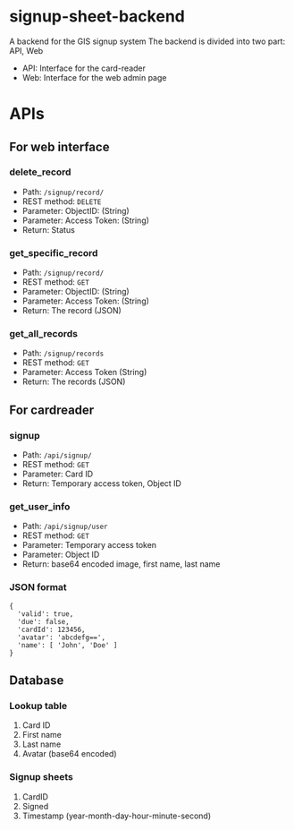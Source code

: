 # signup-sheet-backend
A backend for the GIS signup system
The backend is divided into two part: API, Web
* API: Interface for the card-reader
* Web: Interface for the web admin page


# APIs
## For web interface
### delete_record
* Path: `/signup/record/`
* REST method: `DELETE`
* Parameter: ObjectID: (String)
* Parameter: Access Token: (String)
* Return: Status

### get_specific_record
* Path: `/signup/record/`
* REST method: `GET`
* Parameter: ObjectID: (String)
* Parameter: Access Token: (String)
* Return: The record (JSON)

### get_all_records
* Path: `/signup/records`
* REST method: `GET`
* Parameter: Access Token (String)
* Return: The records (JSON)


## For cardreader
### signup
* Path: `/api/signup/`
* REST method: `GET`
* Parameter: Card ID    
* Return: Temporary access token, Object ID

### get_user_info
* Path: `/api/signup/user`
* REST method: `GET`
* Parameter: Temporary access token   
* Parameter: Object ID
* Return: base64 encoded image, first name, last name    

### JSON format
```
{ 
  'valid': true,
  'due': false,
  'cardId': 123456, 
  'avatar': 'abcdefg==',
  'name': [ 'John', 'Doe' ] 
}
```    

## Database
### Lookup table
1. Card ID
2. First name
3. Last name
4. Avatar (base64 encoded)

### Signup sheets
1. CardID
2. Signed
3. Timestamp (year-month-day-hour-minute-second)
